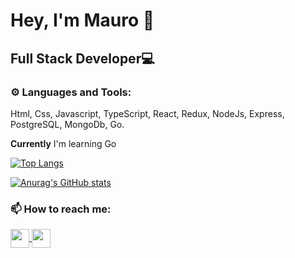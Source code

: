 # Hey, I'm Mauro 👋

## Full Stack Developer💻

### ⚙ Languages and Tools:
Html, Css, Javascript, TypeScript, React, Redux, NodeJs, Express, PostgreSQL, MongoDb, Go.

**Currently** I'm learning Go

[![Top Langs](https://github-readme-stats.vercel.app/api/top-langs/?username=mauroarnedo&layout=compact&hide=glsl,astro,rust)](https://github.com/anuraghazra/github-readme-stats)

[![Anurag's GitHub stats](https://github-readme-stats.vercel.app/api?username=mauroarnedo&count_private=true&show_icons=true&theme=vision-friendly-dark)](https://github.com/anuraghazra/github-readme-stats)

### 📫 How to reach me:
<p>
  <a href="https://www.linkedin.com/in/mauro-arnedo/">
    <img align="center" src="https://cdn-icons-png.flaticon.com/512/174/174857.png" height="30" width="30"/>
  </a>
  <a href="mailto:mauro.arnedo7@gmail.com">
    <img align="center" src="https://cdn.icon-icons.com/icons2/2631/PNG/512/gmail_new_logo_icon_159149.png" height="30" width="30"/>
  </a>
</p>  
<!--
**mauroarnedo/MauroArnedo** is a ✨ _special_ ✨ repository because its `README.md` (this file) appears on your GitHub profile.

Here are some ideas to get you started:

- 🔭 I’m currently working on ...
- 🌱 I’m currently learning ...
- 👯 I’m looking to collaborate on ...
- 🤔 I’m looking for help with ...
- 💬 Ask me about ...
- 📫 How to reach me: ...
- 😄 Pronouns: ...
- ⚡ Fun fact: ...
-->
